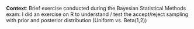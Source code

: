 **Context**: Brief exercise conducted during the Bayesian Statistical Methods exam: I did an exercise on R to understand / test the accept/reject sampling with prior and posterior distribution (Uniform vs. Beta(1,2))
